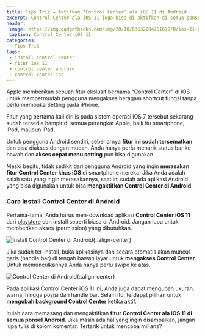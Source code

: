 ```yaml
---
title: Tips Trik ★ Aktifkan “Control Center” ala iOS 11 di Android
excerpt: Control Center ala iOS 11 juga bisa di aktifkan di semua ponsel android. Ternyata begini cara installnya
header:
 image: https://img.gadgethacks.com/img/20/18/63632284751670/0/ios-11-got-awesome-new-control-center-heres-use-customize-your-iphone.1280x600.jpg
 caption: Control Center iOS 11
categories:
 - Tips Trik
tags:
 - install control center
 - fitur ios 11
 - control center android
 - control center ios
---
```


Apple memberikan sebuah fitur ekslusif bernama “Control Center” di iOS untuk mempermudah pengguna mengakses beragam shortcut fungsi tanpa perlu membuka Setting pada iPhone.

Fitur yang pertama kali dirilis pada sistem operasi iOS 7 tersebut sekarang sudah tersedia hampir di semua perangkat Apple, baik itu smartphone, iPod, maupun iPad.

Untuk pengguna Android sendiri, sebenarnya **fitur ini sudah tersematkan** dan bisa diakses dengan mudah. Anda hanya perlu menarik status bar ke bawah dan **akses cepat menu setting** pun bisa digunakan.

Meski begitu, tidak sedikit dari pengguna Android yang ingin **merasakan fitur Control Center khas iOS** di smartphone mereka. Jika Anda adalah salah satu yang ingin merasakannya, saat ini sudah ada aplikasi Android yang bisa digunakan untuk bisa **mengaktifkan Control Center di Android**.

### Cara Install Control Center di Android

Pertama-tama, Anda harus men-download aplikasi **Control Center iOS 11** dari [playstore](https://play.google.com/store/apps/details?id=com.luutinhit.controlcenter) dan install seperti biasa di Android. Jangan lupa untuk memberikan akses (permission) yang dibutuhkan.

![Install Control Center di Android](https://i0.wp.com/www.droidlime.com/wp-content/uploads/2018/01/install-control-center-ios-11-di-android-2.jpg){:.align-center}

Jika sudah ter-install, buka aplikasinya dan secara otomatis akan muncul garis (handle bar) di tengah bawah layar untuk **mengakses Control Center**. Untuk memunculkannya Anda hanya perlu swipe ke atas.

![Control Center di Android](https://i0.wp.com/www.droidlime.com/wp-content/uploads/2018/01/install-control-center-ios-11-di-android-1.jpg){:.align-center}

Pada aplikasi Control Center iOS 11 ini, Anda juga dapat mengubah ukuran, warna, hingga posisi dari handle bar. Selain itu, terdapat pilihan untuk **mengubah background Control Center** ketika aktif.

Itulah cara memasang dan mengaktifkan **fitur Control Center ala iOS 11 di semua ponsel Android**. Jika masih ada hal yang ingin disampaikan, jangan lupa tulis di kolom komentar. Tertarik untuk mencoba miFans?
